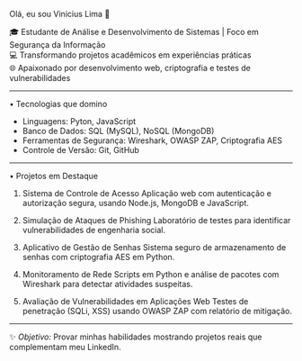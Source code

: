 Olá, eu sou Vinicius Lima 👋

🎓 Estudante de Análise e Desenvolvimento de Sistemas | Foco em Segurança da Informação  
💻 Transformando projetos acadêmicos em experiências práticas  
🌐 Apaixonado por desenvolvimento web, criptografia e testes de vulnerabilidades  

---

• Tecnologias que domino

- Linguagens: Pyton, JavaScript  
- Banco de Dados: SQL (MySQL), NoSQL (MongoDB)  
- Ferramentas de Segurança: Wireshark, OWASP ZAP, Criptografia AES  
- Controle de Versão: Git, GitHub  

---

• Projetos em Destaque

 1. Sistema de Controle de Acesso
Aplicação web com autenticação e autorização segura, usando Node.js, MongoDB e JavaScript.  

 2. Simulação de Ataques de Phishing
Laboratório de testes para identificar vulnerabilidades de engenharia social.  

 3. Aplicativo de Gestão de Senhas
Sistema seguro de armazenamento de senhas com criptografia AES em Python.  

 4. Monitoramento de Rede
Scripts em Python e análise de pacotes com Wireshark para detectar atividades suspeitas.  

 5. Avaliação de Vulnerabilidades em Aplicações Web
Testes de penetração (SQLi, XSS) usando OWASP ZAP com relatório de mitigação.  

---

✨ *Objetivo:* Provar minhas habilidades mostrando projetos reais que complementam meu LinkedIn.
